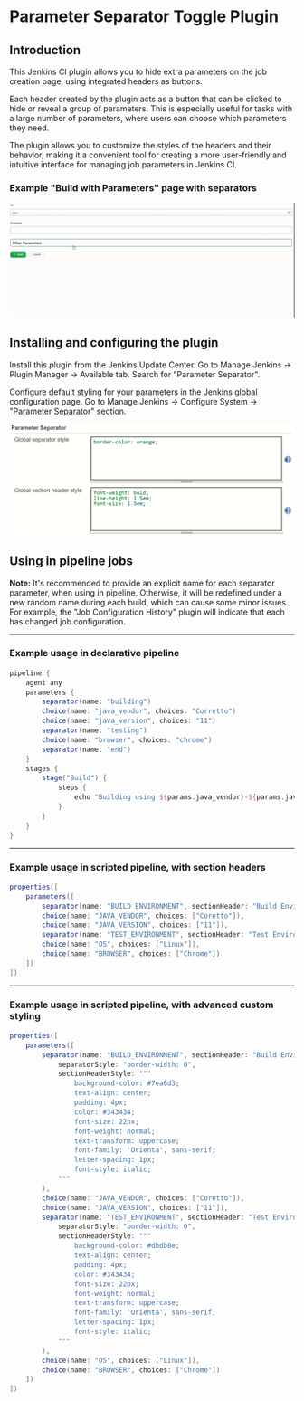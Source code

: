 # Parameter Separator Toggle Plugin

## Introduction

This Jenkins CI plugin allows you to hide extra parameters on the job creation page, using integrated headers as buttons.

Each header created by the plugin acts as a button that can be clicked to hide or reveal a group of parameters. This is especially useful for tasks with a large number of parameters, where users can choose which parameters they need.

The plugin allows you to customize the styles of the headers and their behavior, making it a convenient tool for creating a more user-friendly and intuitive interface for managing job parameters in Jenkins CI.

### Example "Build with Parameters" page with separators

![](github_site/img/show_params.gif)

## Installing and configuring the plugin

Install this plugin from the Jenkins Update Center. Go to Manage Jenkins -> Plugin Manager -> Available tab. Search for
"Parameter Separator".

Configure default styling for your parameters in the Jenkins global configuration page. Go to Manage Jenkins -> Configure
System -> "Parameter Separator" section.

![](github_site/img/global-config.png)

## Using in pipeline jobs

**Note:** It's recommended to provide an explicit name for each separator parameter, when using in pipeline.
Otherwise, it will be redefined under a new random name during each build, which can cause some minor issues.
For example, the "Job Configuration History" plugin will indicate that each has changed job configuration.

---

### Example usage in declarative pipeline

```groovy
pipeline {
	agent any
	parameters {
		separator(name: "building")
		choice(name: "java_vendor", choices: "Corretto")
		choice(name: "java_version", choices: "11")
		separator(name: "testing")
		choice(name: "browser", choices: "chrome")
		separator(name: "end")
	}
	stages {
		stage("Build") {
			steps {
				echo "Building using ${params.java_vendor}-${params.java_version}"
			}
		}
	}
}
```

---

### Example usage in scripted pipeline, with section headers

```groovy
properties([
	parameters([
		separator(name: "BUILD_ENVIRONMENT", sectionHeader: "Build Environment"),
		choice(name: "JAVA_VENDOR", choices: ["Coretto"]),
		choice(name: "JAVA_VERSION", choices: ["11"]),
		separator(name: "TEST_ENVIRONMENT", sectionHeader: "Test Environment"),
		choice(name: "OS", choices: ["Linux"]),
		choice(name: "BROWSER", choices: ["Chrome"])
	])
])
```

---

### Example usage in scripted pipeline, with advanced custom styling

```groovy
properties([
	parameters([
		separator(name: "BUILD_ENVIRONMENT", sectionHeader: "Build Environment",
			separatorStyle: "border-width: 0",
			sectionHeaderStyle: """
				background-color: #7ea6d3;
				text-align: center;
				padding: 4px;
				color: #343434;
				font-size: 22px;
				font-weight: normal;
				text-transform: uppercase;
				font-family: 'Orienta', sans-serif;
				letter-spacing: 1px;
				font-style: italic;
			"""
		),
		choice(name: "JAVA_VENDOR", choices: ["Coretto"]),
		choice(name: "JAVA_VERSION", choices: ["11"]),
		separator(name: "TEST_ENVIRONMENT", sectionHeader: "Test Environment",
			separatorStyle: "border-width: 0",
			sectionHeaderStyle: """
				background-color: #dbdb8e;
				text-align: center;
				padding: 4px;
				color: #343434;
				font-size: 22px;
				font-weight: normal;
				text-transform: uppercase;
				font-family: 'Orienta', sans-serif;
				letter-spacing: 1px;
				font-style: italic;
			"""
		),
		choice(name: "OS", choices: ["Linux"]),
		choice(name: "BROWSER", choices: ["Chrome"])
	])
])
```
